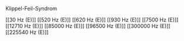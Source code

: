 Klippel-Feil-Syndrom

[[30 Hz (E)]]
[[520 Hz (E)]]
[[620 Hz (E)]]
[[930 Hz (E)]]
[[7500 Hz (E)]]
[[12710 Hz (E)]]
[[85000 Hz (E)]]
[[96500 Hz (E)]]
[[300000 Hz (E)]]
[[225540 Hz (E)]]